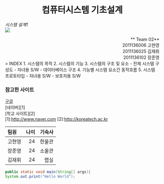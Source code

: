 
# <div style="text-align:center"> 컴퓨터시스템 기초설계
 *시스템 설계1* <br/>
![](http://cfile24.uf.tistory.com/image/235E2A3F526F6391068FD1)
<div style="text-align:right">** Team 02**<br/>
2011136006 고현영<br/>
2011136025 김재휘<br/>
2011136102 장준영<br/>
</div>
> INDEX
1. 시스템의 목적
2. 시스템의 기능
3. 시스템의 구조 및 요소
    - 전체 시스템 구성도
    - 자녀용 S/W
    - 데이터베이스 구조
4. 기능별 시스템 요소간 동작흐름
5. 시스템 프로토타입
    - 자녀용 S/W
    - 보호자용 S/W
    
### 참고한 사이트

[구글](http://www.google.co.kr)<br/>
[네이버][1]<br/>
[학교 사이트][2]<br/>
[1]:http://www.naver.com
[2]:http://koreatech.ac.kr

|팀원|나이|기숙사|
|:--|----:|----:|
|고현영|24|한울관|
|장준영|24|소울관|
|김재휘|24|랩실|
```java
public static void main(String[] args){
System.out.print("Hello World");
```


```python

```
